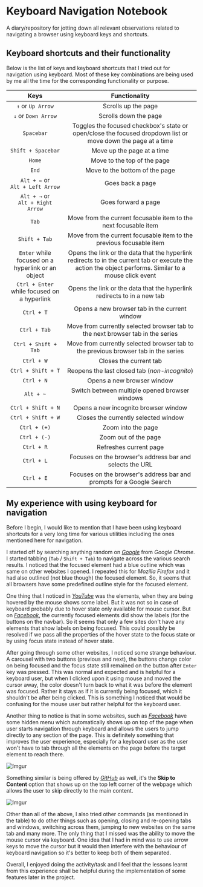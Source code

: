 # Keyboard Navigation Notebook

A diary/repository for jotting down all relevant observations related to navigating a browser using keyboard keys and shortcuts.

## Keyboard shortcuts and their functionality

Below is the list of keys and keyboard shortcuts that I tried out for navigation using keyboard. Most of these key combinations are being used by me all the time for the corresponding functionality or purpose.

| Keys | Functionality |
| :---: | :---: |
| `↑` or `Up Arrow` | Scrolls up the page |
| `↓` or `Down Arrow` | Scrolls down the page |
| `Spacebar` | Toggles the focused checkbox's state or open/close the focused dropdown list or move down the page at a time |
| `Shift + Spacebar` | Move up the page at a time |
| `Home` | Move to the top of the page |
| `End` | Move to the bottom of the page |
| `Alt + ←` or <br> `Alt + Left Arrow` | Goes back a page |
| `Alt + →` or <br> `Alt + Right Arrow` | Goes forward a page |
| `Tab` | Move from the current focusable item to the next focusable item |
| `Shift + Tab` | Move from the current focusable item to the previous focusable item |
| `Enter` while focused on a hyperlink or an object | Opens the link or the data that the hyperlink redirects to in the current tab or execute the action the object performs. Similar to a mouse click event |
| `Ctrl + Enter` while focused on a hyperlink | Opens the link or the data that the hyperlink redirects to in a new tab |
| `Ctrl + T` | Opens a new browser tab in the current window |
| `Ctrl + Tab` | Move from currently selected browser tab to the next browser tab in the series |
| `Ctrl + Shift + Tab` | Move from currently selected browser tab to the previous browser tab in the series |
| `Ctrl + W` | Closes the current tab |
| `Ctrl + Shift + T` | Reopens the last closed tab (_non-incognito_) |
| `Ctrl + N` | Opens a new browser window |
| `Alt + ~` | Switch between multiple opened browser windows |
| `Ctrl + Shift + N` | Opens a new incognito browser window |
| `Ctrl + Shift + W` | Closes the currently selected window |
| `Ctrl + (+)` | Zoom into the page |
| `Ctrl + (-)` | Zoom out of the page |
| `Ctrl + R` | Refreshes current page |
| `Ctrl + L` | Focuses on the browser's address bar and selects the URL |
| `Ctrl + E` | Focuses on the browser's address bar and prompts for a Google Search |

## My experience with using keyboard for navigation

Before I begin, I would like to mention that I have been using keyboard shortcuts for a very long time for various utilities including the ones mentioned here for navigation.

I started off by searching anything random on _[Google](https://google.com)_ from _Google Chrome_. I started tabbing (`Tab` / `Shift + Tab`) to navigate across the various search results. I noticed that the focused element had a blue outline which was same on other websites I opened. I repeated this for _Mozilla Firefox_ and it had also outlined (not blue though) the focused element. So, it seems that all browsers have some predefined outline style for the focused element. 

One thing that I noticed in _[YouTube](https://youtube.com)_ was the elements, when they are being hovered by the mouse shows some label. But it was not so in case of keyboard probably due to hover state only available for mouse cursor. But on _[Facebook](https://facebook.com/)_, the currently focused elements did show the labels (for the buttons on the navbar). So it seems that only a few sites don't have any elements that show labels on being focused. This could possibly be resolved if we pass all the properties of the hover state to the focus state or by using focus state instead of hover state. 

After going through some other websites, I noticed some strange behaviour. A carousel with two buttons (previous and next), the buttons change color on being focused and the focus state still remained on the button after `Enter` key was pressed. This was normal and expected and is helpful for a keyboard user, but when I clicked upon it using mouse and moved the cursor away, the color doesn't turn back to what it was before the element was focused. Rather it stays as if it is currently being focused, which it shouldn't be after being clicked. This is something I noticed that would be confusing for the mouse user but rather helpful for the keyboard user. 

Another thing to notice is that in some websites, such as _[Facebook](https://facebook.com/)_ have some hidden menu which automatically shows up on top of the page when user starts navigation through keyboard and allows the users to jump directly to any section of the page. This is definitely something that improves the user experience, especially for a keyboard user as the user won't have to tab through all the elements on the page before the target element to reach there.

![Imgur](https://i.imgur.com/nhEmsjh.png)

Something similar is being offered by _[GitHub](https://github.com)_ as well, it's the **Skip to Content** option that shows up on the top left corner of the webpage which allows the user to skip directly to the main content. 

![Imgur](https://i.imgur.com/PjZxjwC.png)

Other than all of the above, I also tried other commands (as mentioned in the table) to do other things such as opening, closing and re-opening tabs and windows, switching across them, jumping to new websites on the same tab and many more. The only thing that I missed was the ability to move the mouse cursor via keyboard. One idea that I had in mind was to use arrow keys to move the cursor but it would then interfere with the behaviour of keyboard navigation so it's better to keep both of them separated.

Overall, I enjoyed doing the activity/task and I feel that the lessons learnt from this experience shall be helpful during the implementation of some features later in the project.
